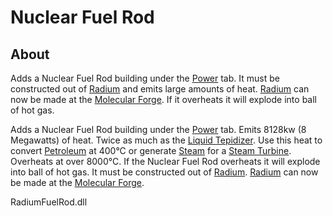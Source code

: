 
# Nuclear Fuel Rod

## About
Adds a Nuclear Fuel Rod building under the [Power](https://oxygennotincluded.gamepedia.com/Power) tab.
It must be constructed out of [Radium](https://oxygennotincluded.gamepedia.com/Radium) and emits large amounts of heat.
[Radium](https://oxygennotincluded.gamepedia.com/Radium) can now be made at the [Molecular Forge](https://oxygennotincluded.gamepedia.com/Molecular_Forge).
If it overheats it will explode into ball of hot gas.

Adds a Nuclear Fuel Rod building under the [Power](https://oxygennotincluded.gamepedia.com/Power) tab.
Emits 8128kw (8 Megawatts) of heat. Twice as much as the [Liquid Tepidizer](https://oxygennotincluded.gamepedia.com/Liquid_Tepidizer).
Use this heat to convert [Petroleum](https://oxygennotincluded.gamepedia.com/Petroleum) at 400°C or generate [Steam](https://oxygennotincluded.gamepedia.com/Steam) for a [Steam Turbine](https://oxygennotincluded.gamepedia.com/Steam_Turbine).
Overheats at over 8000°C.
If the Nuclear Fuel Rod overheats it will explode into ball of hot gas.
It must be constructed out of [Radium](https://oxygennotincluded.gamepedia.com/Radium).
[Radium](https://oxygennotincluded.gamepedia.com/Radium) can now be made at the [Molecular Forge](https://oxygennotincluded.gamepedia.com/Molecular_Forge).

RadiumFuelRod.dll
